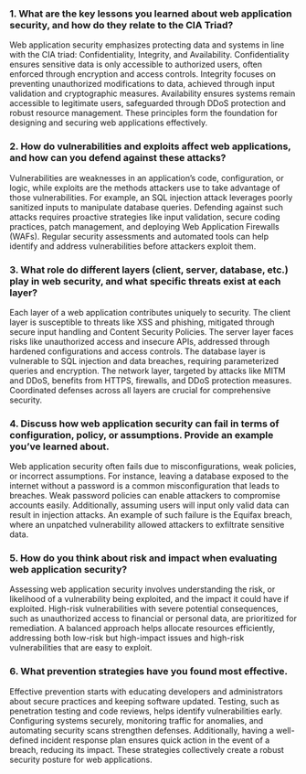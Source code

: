 ### 1. What are the key lessons you learned about web application security, and how do they relate to the CIA Triad?  
Web application security emphasizes protecting data and systems in line with the CIA triad: Confidentiality, Integrity, and Availability. Confidentiality ensures sensitive data is only accessible to authorized users, often enforced through encryption and access controls. Integrity focuses on preventing unauthorized modifications to data, achieved through input validation and cryptographic measures. Availability ensures systems remain accessible to legitimate users, safeguarded through DDoS protection and robust resource management. These principles form the foundation for designing and securing web applications effectively.

### 2. How do vulnerabilities and exploits affect web applications, and how can you defend against these attacks?
Vulnerabilities are weaknesses in an application’s code, configuration, or logic, while exploits are the methods attackers use to take advantage of those vulnerabilities. For example, an SQL injection attack leverages poorly sanitized inputs to manipulate database queries. Defending against such attacks requires proactive strategies like input validation, secure coding practices, patch management, and deploying Web Application Firewalls (WAFs). Regular security assessments and automated tools can help identify and address vulnerabilities before attackers exploit them.

### 3. What role do different layers (client, server, database, etc.) play in web security, and what specific threats exist at each layer?
Each layer of a web application contributes uniquely to security. The client layer is susceptible to threats like XSS and phishing, mitigated through secure input handling and Content Security Policies. The server layer faces risks like unauthorized access and insecure APIs, addressed through hardened configurations and access controls. The database layer is vulnerable to SQL injection and data breaches, requiring parameterized queries and encryption. The network layer, targeted by attacks like MITM and DDoS, benefits from HTTPS, firewalls, and DDoS protection measures. Coordinated defenses across all layers are crucial for comprehensive security.

### 4. Discuss how web application security can fail in terms of configuration, policy, or assumptions. Provide an example you’ve learned about.
Web application security often fails due to misconfigurations, weak policies, or incorrect assumptions. For instance, leaving a database exposed to the internet without a password is a common misconfiguration that leads to breaches. Weak password policies can enable attackers to compromise accounts easily. Additionally, assuming users will input only valid data can result in injection attacks. An example of such failure is the Equifax breach, where an unpatched vulnerability allowed attackers to exfiltrate sensitive data.

### 5. How do you think about risk and impact when evaluating web application security?
Assessing web application security involves understanding the risk, or likelihood of a vulnerability being exploited, and the impact it could have if exploited. High-risk vulnerabilities with severe potential consequences, such as unauthorized access to financial or personal data, are prioritized for remediation. A balanced approach helps allocate resources efficiently, addressing both low-risk but high-impact issues and high-risk vulnerabilities that are easy to exploit.

### 6. What prevention strategies have you found most effective.
Effective prevention starts with educating developers and administrators about secure practices and keeping software updated. Testing, such as penetration testing and code reviews, helps identify vulnerabilities early. Configuring systems securely, monitoring traffic for anomalies, and automating security scans strengthen defenses. Additionally, having a well-defined incident response plan ensures quick action in the event of a breach, reducing its impact. These strategies collectively create a robust security posture for web applications. 
